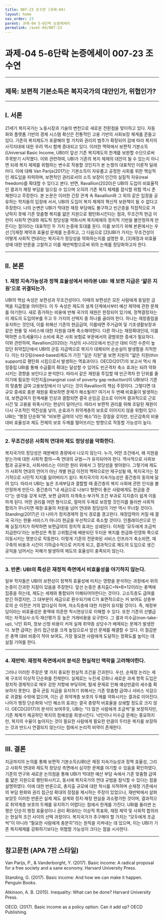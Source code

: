 ```yaml
---
title: 007-23 조수연 (과제-04)
layout: home
nav_order: 23
parent: 과제-04 5-6단락 논증에세이
permalink: /asmt-04/007-23
---
```


# 과제-04 5-6단락 논증에세이 007-23 조수연 

---

## 제목: 보편적 기본소득은 복지국가의 대안인가, 위협인가?

---

## I. 서론

21세기 복지국가는 노동시장과 기술의 변천으로 새로운 전환점을 맞이하고 있다. 자동화와 플랫폼 기반의 경제 시스템 확산은 전통적인 고용 기반의 사회보장 체계를 흔들고 있다. 기존의 복지제도가 포괄해야 할 가치와 권리의 범주가 확장되어 감에 따라 복지의 사각지대에 대한 우려 역시 함께 증대되고 있다. 이러한 맥락에서 보편적 기본소득(Universal Basic Income, UBI)이 앞선 기존 복지제도의 한계를 보완할 수단으로써 주목받기 시작했다. 이와 관련하여, UBI가 기존의 복지 체제의 대안이 될 수 있는지 아니면 되레 복지 체제를 위협하는 변수로 작용할 것인지가 본 논쟁의 대표적인 이론적 딜레마다. 이에 대해 Van Parijs(2017)는 기본소득이 자유롭고 공정한 사회를 위한 핵심적인 제도임을 피력하며, 보편적인 권리로서의 소득 보장이 인간의 실질적 자유(real freedom)를 확대할 수 있다고 본다. 반면, Ravallion(2020)은 UBI의 도입이 비효율적인 결과가 재정 부담을 일으킬 수 있으며 오히려 기존 복지 체제를 잠식할 위험 역시 존재한다고 주장한다. 본 논문은 이러한 긴장 관계 속 Ravallion와 그 외의 같은 입장을 공유하는 학자들의 입장에 서서, UBI의 도입이 복지 체제의 혁신적 보완책이 될 수 없다고 주장한다. 나의 논변은 UBI가 막대한 재정 부담에도 불구하고 빈곤층을 직접적으로 겨냥하지 못해 기존 맞춤형 복지를 얇은 지원으로 평탄화시킨다는 점과, 무조건적 현금 이전이 사회적 연대와 제도적 정당성을 약화시켜 복지체제의 정치적 기반을 불안정하게 만든다는 점이라는 대표적인 두 가지 논증에 토대를 둔다. 이를 보이기 위해 본론에서는 우선 [1]재정 제약과 효율성 문제를 논증하고, 그 다음으로 [2]UBI가 가지는 무조건성이 어떻게 사회적 연대라는 복지국가 정당성을 약화하는지를 설명한 후, [3]재정과 비효율성에 대한 반론을 고찰하고 이를 재반박함으로써 위의 논제를 정당화하고자 한다.

---

## II. 본론

### 1. 재정 지속가능성과 정책 효율성에서 바라본 UBI: 왜 보편 지급은 ‘얇은 지원’으로 귀결되는가.

UBI의 핵심 속성은 보편성과 무조건성이다. 이때의 보편성은 모든 사람에게 동일한 금액을 지급함을 의미한다. 이 두 속성은 제도의 설계 단계에서부터 예산 제약에 관한 문제를 야기한다. 새로 증가하는 비용에 반해 국가의 재원은 한정되어 있기에, 정책결정자는 이 제도의 도입여부를 두고 두 가지의 선택지 중 하나를 골라야 한다. 하나는 재정중립을 유지하는 것인데, 이를 위해선 기존의 현금급여, 이를테면 주거급여 및 기초생활보장과 같은 현물 및 서비스에 대한 지원을 대폭 축소해야한다. 다른 하나는 재정확대인데, 이를 택하면 소득세율이나 소비세 혹은 사회 보험료 부문에서의 광범위한 증세가 필요하다. 이와 관련하여, Ravallion(2020)는 가상의 시나리오에서 빈곤선 대비 이전 수준이 높았던 취약집단에서 UBI의 균등 지급액으로 복지가 대체되어 순손실이 발생함을 지적한다. 이는 타깃팅(need-based)제도가 가진 "깊은 지원"을 보편 지원의 "얇은 지원(thin support)로 평탄화 시킴으로서 발생하는 역효과이다. OECD(2017)의 보고서 역시 재정중립 UBI를 통해 수급률의 확대는 달성할 수 있어도 빈곤격차 축소 효과는 되려 약화시키는 경향을 보인다고 분석한다. 따라서 같은 재원을 투입할 때 빈곤격차 한 단위를 줄이기에 필요한 이전지출(marginal cost of poverty gap reduction)이 UBI보다 기존의 맞춤형 급여·고용보장에서 더 낮다는 것이 Ravallion의 핵심 주장이다. 그렇다면 대규모 증세로 충분 재원을 확보하면 문제가 해소될까? 여기서 두 번째 비효율이 발생하는데, 보편급여가 한계세율 인상과 결합되면 결국 순임금 감소로 이어져 결과적으로 근로시간 및 고용을 위축시키는 현상이 일어난다. 따라서 보편적 권리를 위해 조달된 재원이 다시 구조적인 역진성을 낳아, 순효과가 취약계층의 보호로 이어지지 않을 위험이 있다. UBI는 “행정 단순화”와 “비보편 급여의 낙인 해소”라는 장점을 갖지만, 빈곤감축의 비용대비 효율성과 제도 전체의 보호 두께를 떨어뜨리는 방향으로 작동할 가능성이 높다.

---

### 2. 무조건성은 사회적 연대와 제도 정당성을 약화한다.

복지국가의 정당성은 재분배의 총량에서 나오지 않는다. 누가, 어떤 조건에서, 왜 지원을 받는가에 대한 사회적 합의—즉 연대의 규범—가 유지되어야 한다. 역사적으로 사회보험과 공공부조, 사회서비스는 이러한 원리 위에서 그 정당성을 쌓아왔다. 그렇기에 제도가 사회적 연대의 언어가 아닌 개별 현금 이전의 맥락으로만 재구성될 때, 복지국가는 장기적으로 시민적 지지를 잃어버리기 쉽다. 복지국가의 지속가능성은 중간층의 동의에 달려 있다. 따라서 UBI는 높은 조세부담과 결합할 때 중간층의 복지 사회에 관한 인식을 불안정하게 만든다. 중간층이 "내 세금으로 나보다 형편이 좋은 사람에게도 현금을 준다”는 생각을 갖게 되면, 보편 급여의 자격축소·부가적 조건 부과로 지지층이 쉽게 이동하게 된다. 어떤 권리를 어떤 형식으로, 얼마의 두께로 보장할 것인지를 둘러싼 사회적 합의가 무너지면 재정·효율의 차원을 넘어 연대와 정당성의 기반 역시 무너질 것이다. Standing(2017)은 더 나아가 정치경제적 잠식 경로를 경고한다. 재정압력이 커질 때 결국 국가는 현물·서비스가 아니라 현금을 우선적으로 축소할 것이다. 인플레이션으로 인해 실질가치가 하락하면 보편급여의 정치적 효과는 상쇄된다. 이처럼 '모두에게 조금씩 지급한다'라는 보편성은 특정 고위험군에 배분되던 두터운 복지를 현금화·민영화 쪽으로 이동시키는 명분으로 작동한다. 이렇게 기존의 전문화된 서비스 인프라가 축소되면, 재구축의 비용과 시간이 기하급수적으로 커지게 되고, 결과적으로 제도의 도입으로 생긴 공익을 넘어서는 피해가 발생하여 제도의 효율성이 충족되지 않는다.

---

### 3. 반론: UBI의 특성은 재정적 측면에서 비효율성을 야기하지 않는다.

일부 학자들은 UBI의 보편성이 정책적 효율성에 미치는 영향을 분석하는 과정에서 위의 논증이 간과한 지점이 있음을 주장한다. 앞선 논증은 총지출C=N×B×12이라는 총액에 집중을 하는데, 제도는 세제와 통합되어 이해되어야한다는 것이다. 고소득층도 급여를 받긴 하겠지만, 그 대부분이 세금으로 환수되기에 C가 표면적으로는 커 보여도 상층부로의 순 이전은 거의 없다싶이 하며, 저소득층에 대한 지원이 유지될 것이다. 즉, 재정부담이라는 비효율성은 총액에 의존한 착시현상으로 이해할 수 있다. 또한 기존의 선별급여는 자격심사·소득·재산평가 등 높은 거래비용을 요구한다. 그 결과 미수급(non-take-up), 낙인 회피, 정보·신청 비용이 커져 실제 취약층 상당수가 배제되는 문제가 발생한다. 보편 급여는 권리 접근성을 크게 높임으로서 앞선 문제를 해결할 수 있다. 이 절감분은 총액 대비 비중이 작아 보여도, 가장 필요한 사람에게 도달하는 정확도를 높이는 데 실질 기여를 한다.

---

### 4. 재반박: 재정적 측면에서의 분석은 현실적인 맥락을 고려해야한다.

그러나 이러한 주장은 몇 가지 중요한 현실적 조건을 간과한다. 우선, 순재정 논리는 세제 구조의 이상적 단순화를 전제한다. 실제로는 누진세 강화나 새로운 과세 항목 도입은 정치적·경제적으로 매우 강한 저항에 부딪히며, 탈세 문제로 인해 예상만큼의 세수를 확보하지 못한다. 결국 균등 지급을 유지하기 위해서는 기존 맞춤형 급여나 서비스 삭감으로 귀결될 수밖에 없으며, 이는 곧 취약계층 보호의 두께를 약화시키는 결과로 이어진다. 나아가 행정 단순화와 낙인 해소의 효과는 결국 총량적 비효율을 상쇄할 정도로 크지 않다. OECD(2017)의 분석이 보여주듯, UBI는 “더 많은 사람에게 조금씩”을 보장하지만, 기존 체계가 제공하던 복지의 첨예성을 희생시킨다. 낙인이나 미수급 문제는 중요하지만, 복지의 수율이 높아지는 것이 필요한 사람에게 필요한 만큼의 두터운 복지를 보장하는 것과 반드시 연결되지 않는다는 점에서 논리적 비약이 존재한다.

---

## III. 결론 

지금까지의 논의를 통해 보편적 기본소득(UBI)은 재정 지속가능성과 정책 효율성, 그리고 사회적 연대와 제도적 정당성 측면에서 심각한 문제를 야기할 수 있음을 확인하였다. 기존의 연구와 새로운 논의점을 통해 UBI가 막대한 예산 부담 속에서 기존 맞춤형 급여를 얇은 지원으로 평탄화시키고, 동시에 복지국가의 연대 규범을 잠식할 수 있다는 점을 설명하였다. 이에 대한 반론으로, 총지출 규모에 대한 착시를 지적하며 순재정 기준에서의 부담 완화와 권리 접근성 확대의 장점을 제시하는 주장이 있었으나, 재반박에서 살펴보았듯 이러한 반론은 실제 제도 설계와 정치·재정 현실을 과소평가한 것이며, 결과적으로 취약계층 보호의 두께를 유지하기 어렵다는 점에서 한계를 가진다. UBI를 둘러싼 논쟁은 단순히 행정 효율성이나 권리 확대라는 이상적 목표와, 재정 제약 및 사회적 합의라는 현실적 조건 사이의 선택 과정이다. 복지국가가 추구해야 할 가치는 “모두에게 조금씩”이 아니라 “필요한 사람에게 충분히”라는 원칙을 지켜내는 데 있으며, 이는 UBI가 기존 복지체제를 강화하기보다는 위협할 가능성이 크다는 점을 시사한다.

---

## 참고문헌 (APA 7판 스타일)

Van Parijs, P., & Vanderborght, Y. (2017). Basic income: A radical proposal for a free society and a sane economy. Harvard University Press.

Standing, G. (2017). Basic income: And how we can make it happen. Penguin Books.

Atkinson, A. B. (2015). Inequality: What can be done? Harvard University Press.

OECD. (2017). Basic income as a policy option: Can it add up? OECD Publishing.
